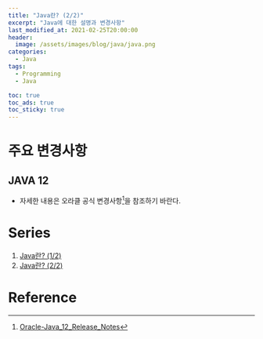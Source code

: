 ```yaml
---
title: "Java란? (2/2)"
excerpt: "Java에 대한 설명과 변경사항"
last_modified_at: 2021-02-25T20:00:00
header:
  image: /assets/images/blog/java/java.png
categories:
  - Java
tags:
  - Programming
  - Java

toc: true
toc_ads: true
toc_sticky: true
---
```


# 주요 변경사항
## JAVA 12
- 자세한 내용은 오라클 공식 변경사항[^Java12]을 참조하기 바란다.

# Series
1. [Java란? (1/2)](../Java1)
2. [Java란? (2/2)](../Java2)

# Reference
[^Java12]: [Oracle-Java_12_Release_Notes](https://www.oracle.com/java/technologies/javase/12-relnote-issues.html#NewFeature)
